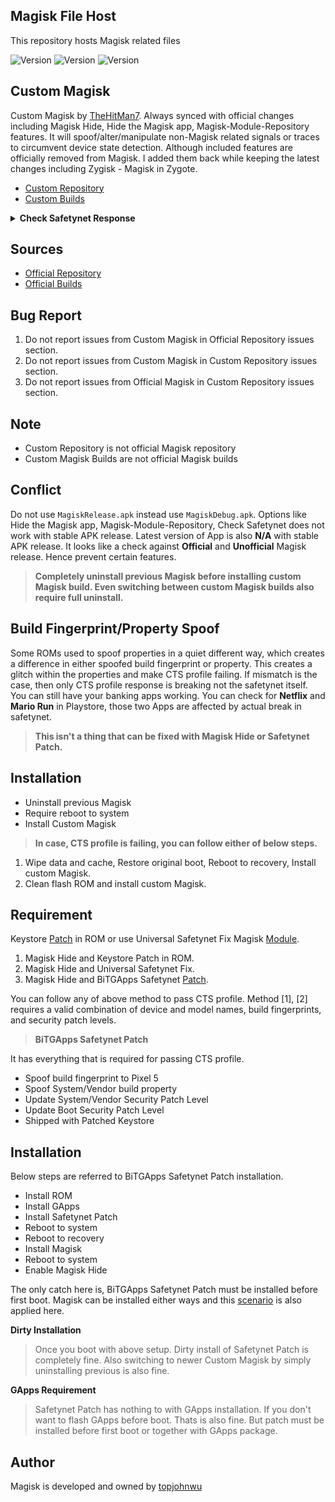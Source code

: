 ## Magisk File Host

This repository hosts Magisk related files

<img src="https://img.shields.io/badge/MagiskVersion-a0a008a1-green.svg?longCache=true&style=flat-square" alt="Version" /> <img src="https://img.shields.io/badge/MagiskVersionCode-23001-orange.svg?longCache=true&style=flat-square" alt="Version" /> <img src="https://img.shields.io/badge/StubVersionCode-21-yellow.svg?longCache=true&style=flat-square" alt="Version" />

## Custom Magisk

Custom Magisk by [TheHitMan7](https://github.com/TheHitMan7). Always synced with official changes including Magisk Hide, Hide the Magisk app, Magisk-Module-Repository features.
It will spoof/alter/manipulate non-Magisk related signals or traces to circumvent device state detection. Although included features are officially removed from Magisk.
I added them back while keeping the latest changes including Zygisk - Magisk in Zygote.

* [Custom Repository](https://github.com/TheHitMan7/Magisk.git)
* [Custom Builds](https://github.com/TheHitMan7/Magisk-Files/tree/master/files)

<details>
<summary><b>Check Safetynet Response</b></summary>
<p align="center">
  <img src="https://raw.githubusercontent.com/TheHitMan7/Magisk-Files/master/images/a0a008a1.jpg" width="500"/>
</p>
</details>

## Sources

* [Official Repository](https://github.com/topjohnwu/Magisk.git)
* [Official Builds](https://github.com/topjohnwu/magisk-files.git)

## Bug Report

1. Do not report issues from Custom Magisk in Official Repository issues section.
2. Do not report issues from Custom Magisk in Custom Repository issues section.
3. Do not report issues from Official Magisk in Custom Repository issues section.

## Note

* Custom Repository is not official Magisk repository
* Custom Magisk Builds are not official Magisk builds

## Conflict

Do not use `MagiskRelease.apk` instead use `MagiskDebug.apk`. Options like Hide the Magisk app, Magisk-Module-Repository, Check Safetynet does not work with stable APK release.
Latest version of App is also **N/A** with stable APK release. It looks like a check against **Official** and **Unofficial** Magisk release. Hence prevent certain features.

> **Completely uninstall previous Magisk before installing custom Magisk build. Even switching between custom Magisk builds also require full uninstall.**

## Build Fingerprint/Property Spoof

Some ROMs used to spoof properties in a quiet different way, which creates a difference in either spoofed build fingerprint or property. This creates a glitch within the properties and make CTS profile failing. If mismatch is the case, then only CTS profile response is breaking not the safetynet itself. You can still have your banking apps working. You can check for **Netflix** and **Mario Run** in Playstore, those two Apps are affected by actual break in safetynet.

> **This isn't a thing that can be fixed with Magisk Hide or Safetynet Patch.**

## Installation

* Uninstall previous Magisk
* Require reboot to system
* Install Custom Magisk

> **In case, CTS profile is failing, you can follow either of below steps.**

1. Wipe data and cache, Restore original boot, Reboot to recovery, Install custom Magisk.
2. Clean flash ROM and install custom Magisk.

## Requirement

Keystore [Patch](https://github.com/kdrag0n/safetynet-fix#rom-integration) in ROM or use Universal Safetynet Fix Magisk [Module](https://github.com/kdrag0n/safetynet-fix/releases).

1. Magisk Hide and Keystore Patch in ROM.
2. Magisk Hide and Universal Safetynet Fix.
3. Magisk Hide and BiTGApps Safetynet [Patch](https://github.com/BiTGApps/BiTGApps-Files/raw/master/Tools/BiTGApps-safetynet-patch_signed.zip).

You can follow any of above method to pass CTS profile. Method [1], [2] requires a valid combination of device and model names, build fingerprints, and security patch levels.

> **BiTGApps Safetynet Patch**

It has everything that is required for passing CTS profile.

* Spoof build fingerprint to Pixel 5
* Spoof System/Vendor build property
* Update System/Vendor Security Patch Level
* Update Boot Security Patch Level
* Shipped with Patched Keystore

## Installation

Below steps are referred to BiTGApps Safetynet Patch installation.

* Install ROM
* Install GApps
* Install Safetynet Patch
* Reboot to system
* Reboot to recovery
* Install Magisk
* Reboot to system
* Enable Magisk Hide

The only catch here is, BiTGApps Safetynet Patch must be installed before first boot. Magisk can be installed either ways and this [scenario](https://github.com/BiTGApps/BiTGApps/wiki/Custom-Magisk#build-fingerprintproperty-spoof) is also applied here.

**Dirty Installation**

> Once you boot with above setup. Dirty install of Safetynet Patch is completely fine. Also switching to newer Custom Magisk by simply uninstalling previous is also fine.

**GApps Requirement**

> Safetynet Patch has nothing to with GApps installation. If you don't want to flash GApps before boot. Thats is also fine. But patch must be installed before first boot or together with GApps package.

## Author

Magisk is developed and owned by [topjohnwu](https://github.com/topjohnwu)
